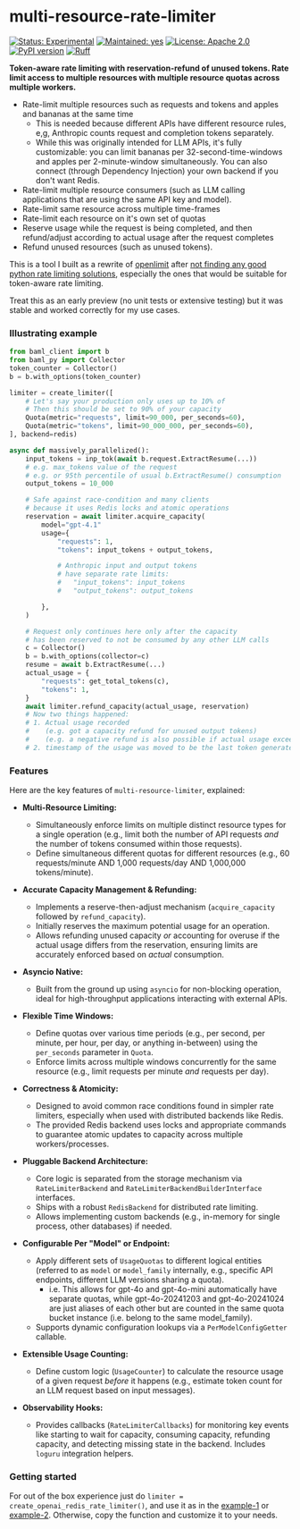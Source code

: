 # multi-resource-rate-limiter

[![Status: Experimental](https://img.shields.io/badge/status-experimental-gold.svg?style=flat)](https://github.com/mkenney/software-guides/blob/master/STABILITY-BADGES.md#experimental)
[![Maintained: yes](https://img.shields.io/badge/yes-43cd0f.svg?style=flat&label=maintained)](https://github.com/Elijas/multi-resource-rate-limiter/issues)
[![License: Apache 2.0](https://img.shields.io/badge/License-Apache_2.0-43cd0f.svg?style=flat&label=license)](LICENSE)
<a href="https://pypi.org/project/multi-resource-rate-limiter"><img src="https://img.shields.io/badge/v0.1.1-version?color=43cd0f&style=flat&label=pypi" alt="PyPI version" /></a>
<a href="https://github.com/astral-sh/ruff?style=flat"><img src="https://img.shields.io/endpoint?url=https://raw.githubusercontent.com/astral-sh/ruff/main/assets/badge/v2.json" alt="Ruff"></a>

**Token-aware rate limiting with reservation-refund of unused tokens. Rate limit access to multiple resources with multiple resource quotas across multiple workers.**

- Rate-limit multiple resources such as requests and tokens and apples and bananas at the same time
  - This is needed because different APIs have different resource rules, e,g, Anthropic counts request and completion tokens separately.
  - While this was originally intended for LLM APIs, it's fully customizable: you can limit bananas per 32-second-time-windows and apples per 2-minute-window simultaneously. You can also connect (through Dependency Injection) your own backend if you don't want Redis.
- Rate-limit multiple resource consumers (such as LLM calling applications that are using the same API key and model).
- Rate-limit same resource across multiple time-frames
- Rate-limit each resource on it's own set of quotas
- Reserve usage while the request is being completed, and then refund/adjust according to actual usage after the request completes
- Refund unused resources (such as unused tokens).

This is a tool I built as a rewrite of [openlimit](https://github.com/shobrook/openlimit/issues/20#issuecomment-2782677483) after [not finding any good python rate limiting solutions](https://gist.github.com/justinvanwinkle/d9f04950083c4554835c1a35f9d22dad), especially the ones that would be suitable for token-aware rate limiting.

Treat this as an early preview (no unit tests or extensive testing) but it was stable and worked correctly for my use cases.

### Illustrating example

```python
from baml_client import b
from baml_py import Collector
token_counter = Collector()
b = b.with_options(token_counter)

limiter = create_limiter([
    # Let's say your production only uses up to 10% of
    # Then this should be set to 90% of your capacity
    Quota(metric="requests", limit=90_000, per_seconds=60),
    Quota(metric="tokens", limit=90_000_000, per_seconds=60),
], backend=redis)

async def massively_parallelized():
    input_tokens = inp_tok(await b.request.ExtractResume(...))
    # e.g. max_tokens value of the request
    # e.g. or 95th percentile of usual b.ExtractResume() consumption
    output_tokens = 10_000

    # Safe against race-condition and many clients
    # because it uses Redis locks and atomic operations
    reservation = await limiter.acquire_capacity(
        model="gpt-4.1"
        usage={
            "requests": 1,
            "tokens": input_tokens + output_tokens,

            # Anthropic input and output tokens
            # have separate rate limits:
            #   "input_tokens": input_tokens
            #   "output_tokens": output_tokens

        },
    )

    # Request only continues here only after the capacity
    # has been reserved to not be consumed by any other LLM calls
    c = Collector()
    b = b.with_options(collector=c)
    resume = await b.ExtractResume(...)
    actual_usage = {
        "requests": get_total_tokens(c),
        "tokens": 1,
    }
    await limiter.refund_capacity(actual_usage, reservation)
    # Now two things happened:
    # 1. Actual usage recorded
    #    (e.g. got a capacity refund for unused output tokens)
    #    (e.g. a negative refund is also possible if actual usage exceeded the expected one)
    # 2. timestamp of the usage was moved to be the last token generated

```

### Features

Here are the key features of `multi-resource-limiter`, explained:

- **Multi-Resource Limiting:**

  - Simultaneously enforce limits on multiple distinct resource types for a single operation (e.g., limit both the number of API requests _and_ the number of tokens consumed within those requests).
  - Define simultaneous different quotas for different resources (e.g., 60 requests/minute AND 1,000 requests/day AND 1,000,000 tokens/minute).

- **Accurate Capacity Management & Refunding:**

  - Implements a reserve-then-adjust mechanism (`acquire_capacity` followed by `refund_capacity`).
  - Initially reserves the maximum potential usage for an operation.
  - Allows refunding unused capacity _or_ accounting for overuse if the actual usage differs from the reservation, ensuring limits are accurately enforced based on _actual_ consumption.

- **Asyncio Native:**

  - Built from the ground up using `asyncio` for non-blocking operation, ideal for high-throughput applications interacting with external APIs.

- **Flexible Time Windows:**

  - Define quotas over various time periods (e.g., per second, per minute, per hour, per day, or anything in-between) using the `per_seconds` parameter in `Quota`.
  - Enforce limits across multiple windows concurrently for the same resource (e.g., limit requests per minute _and_ requests per day).

- **Correctness & Atomicity:**

  - Designed to avoid common race conditions found in simpler rate limiters, especially when used with distributed backends like Redis.
  - The provided Redis backend uses locks and appropriate commands to guarantee atomic updates to capacity across multiple workers/processes.

- **Pluggable Backend Architecture:**

  - Core logic is separated from the storage mechanism via `RateLimiterBackend` and `RateLimiterBackendBuilderInterface` interfaces.
  - Ships with a robust `RedisBackend` for distributed rate limiting.
  - Allows implementing custom backends (e.g., in-memory for single process, other databases) if needed.

- **Configurable Per "Model" or Endpoint:**

  - Apply different sets of `UsageQuotas` to different logical entities (referred to as `model` or `model_family` internally, e.g., specific API endpoints, different LLM versions sharing a quota).
    - i.e. This allows for gpt-4o and gpt-4o-mini automatically have separate quotas, while gpt-4o-20241203 and gpt-4o-20241024 are just aliases of each other but are counted in the same quota bucket instance (i.e. belong to the same model_family).
  - Supports dynamic configuration lookups via a `PerModelConfigGetter` callable.

- **Extensible Usage Counting:**

  - Define custom logic (`UsageCounter`) to calculate the resource usage of a given request _before_ it happens (e.g., estimate token count for an LLM request based on input messages).

- **Observability Hooks:**
  - Provides callbacks (`RateLimiterCallbacks`) for monitoring key events like starting to wait for capacity, consuming capacity, refunding capacity, and detecting missing state in the backend. Includes `loguru` integration helpers.

### Getting started

For out of the box experience just do `limiter = create_openai_redis_rate_limiter()`, and use it as in the [example-1](https://github.com/shobrook/openlimit/issues/20#issuecomment-2782677483) or [example-2](https://gist.github.com/justinvanwinkle/d9f04950083c4554835c1a35f9d22dad). Otherwise, copy the function and customize it to your needs.
